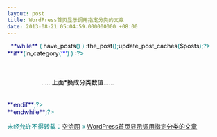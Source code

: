 ```yaml
---
layout: post
title: WordPress首页显示调用指定分类的文章
date: 2013-08-21 05:04:59.000000000 +08:00
---
```


<span style="color: #008080"><?php</span>  <span style="color: #000080">**while**</span> ( <span style="color: #000000">have_posts</span>() ) <span style="color: #000000">:</span><span style="color: #000000">the_post</span>();<span style="color: #000000">update_post_caches</span>(<span style="color: #000000">$posts</span>);<span style="color: #008080">?></span>  
<span style="color: #008080"><?php</span><span style="color: #000080">**if**</span>(<span style="color: #000000">in_category</span>(<span style="color: #0000ff">‘*’</span>) ) <span style="color: #000000">:</span><span style="color: #008080">?></span>  
<span style="color: #000000">            <div></span>  
<span style="color: #000000">                    ……上面*换成分类数值……</span>  
<span style="color: #000000">             </div></span>  
<span style="color: #008080"><?php</span><span style="color: #000080">**endif**</span>;<span style="color: #008080">?></span>  
<span style="color: #008080"><?php</span><span style="color: #000080">**endwhile**</span>;<span style="color: #008080">?></span>

未经允许不得转载：[空洽网](http://kongqia.com) » [WordPress首页显示调用指定分类的文章](http://kongqia.com/17819.html)


